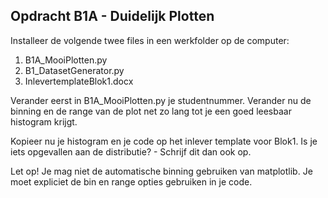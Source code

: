 

## Opdracht B1A - Duidelijk Plotten

Installeer de volgende twee files in een werkfolder op de computer:
1. B1A_MooiPlotten.py
2. B1_DatasetGenerator.py
3. InlevertemplateBlok1.docx

Verander eerst in B1A_MooiPlotten.py je studentnummer.
Verander nu de binning en de range van de plot net zo lang tot je een goed leesbaar histogram krijgt.

Kopieer nu je histogram en je code op het inlever template voor Blok1. 
Is je iets opgevallen aan de distributie? - Schrijf dit dan ook op.

Let op! Je mag niet de automatische binning gebruiken van matplotlib.
Je moet expliciet de bin en range opties gebruiken in je code.